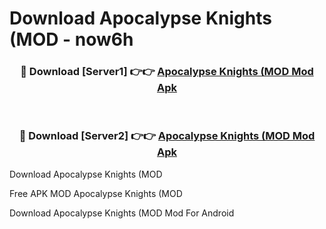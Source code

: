 # Download Apocalypse Knights (MOD - now6h



<div align="center">
<h3>🔴 Download [Server1] 👉👉 <a href="https://momento.my/?title=Apocalypse_Knights_(MOD">Apocalypse Knights (MOD Mod Apk</a></h3><br>

<h3>🔴 Download [Server2] 👉👉 <a href="https://momento.my/?title=Apocalypse_Knights_(MOD">Apocalypse Knights (MOD Mod Apk</a></h3>
</div>



Download Apocalypse Knights (MOD 

Free APK MOD Apocalypse Knights (MOD 

Download Apocalypse Knights (MOD Mod For Android
